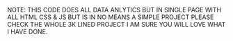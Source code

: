 NOTE: THIS CODE DOES ALL DATA ANLYTICS BUT IN SINGLE PAGE WITH ALL HTML CSS & JS BUT IS IN NO MEANS A SIMPLE PROJECT PLEASE CHECK THE WHOLE 3K LINED PROJECT I AM SURE YOU WILL LOVE WHAT I HAVE DONE.
